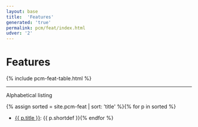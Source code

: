```yaml
---
layout: base
title:  'Features'
generated: 'true'
permalink: pcm/feat/index.html
udver: '2'
---
```


# Features

{% include pcm-feat-table.html %}

----------

Alphabetical listing

{% assign sorted = site.pcm-feat | sort: 'title' %}{% for p in sorted %}
* [{{ p.title }}](): {{ p.shortdef }}{% endfor %}
